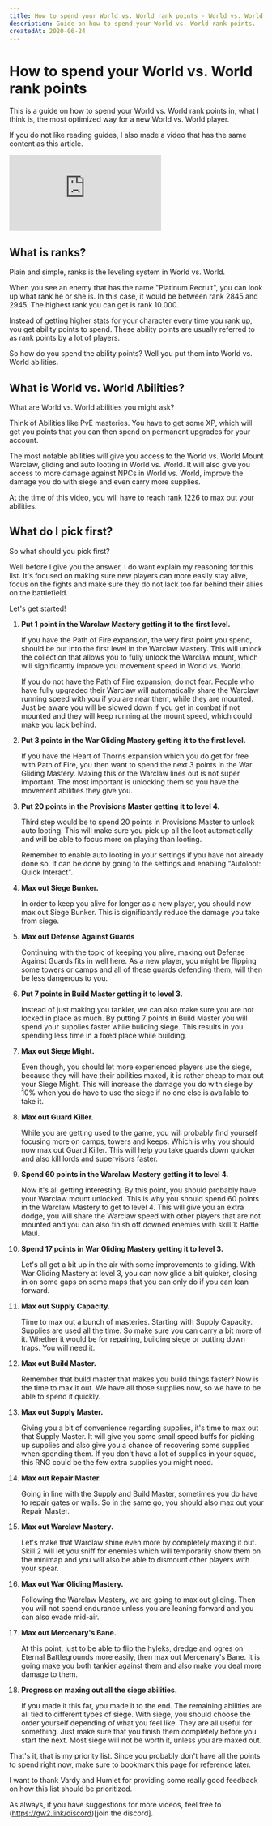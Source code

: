 ```yaml
---
title: How to spend your World vs. World rank points - World vs. World Basics - Guild Wars 2 Guide
description: Guide on how to spend your World vs. World rank points.
createdAt: 2020-06-24
---
```


# How to spend your World vs. World rank points

This is a guide on how to spend your World vs. World rank points in, what I think is, the most optimized way for a new World vs. World player.

If you do not like reading guides, I also made a video that has the same content as this article.

<div class="aspect-ratio-16/9 relative my-8">
  <iframe class="absolute inset-0 w-100 h-100" src="https://www.youtube.com/embed/ZDT5xT66slk" frameborder="0" allow="accelerometer; autoplay; encrypted-media; gyroscope; picture-in-picture" allowfullscreen></iframe>
</div>

## What is ranks? 

Plain and simple, ranks is the leveling system in World vs. World. 

When you see an enemy that has the name "Platinum Recruit", you can look up what rank he or she is. In this case, it would be between rank 2845 and 2945. The highest rank you can get is rank 10.000.

Instead of getting higher stats for your character every time you rank up, you get ability points to spend. These ability points are usually referred to as rank points by a lot of players.

So how do you spend the ability points? Well you put them into World vs. World abilities.

## What is World vs. World Abilities?

What are World vs. World abilities you might ask?

Think of Abilities like PvE masteries. You have to get some XP, which will get you points that you can then spend on permanent upgrades for your account. 

The most notable abilities will give you access to the World vs. World Mount Warclaw, gliding and auto looting in World vs. World. It will also give you access to more damage against NPCs in World vs. World, improve the damage you do with siege and even carry more supplies.

At the time of this video, you will have to reach rank 1226 to max out your abilities.

## What do I pick first?

So what should you pick first?

Well before I give you the answer, I do want explain my reasoning for this list. It's focused on making sure new players can more easily stay alive, focus on the fights and make sure they do not lack too far behind their allies on the battlefield. 

Let's get started!

1. **Put 1 point in the Warclaw Mastery getting it to the first level.**

    If you have the Path of Fire expansion, the very first point you spend, should be put into the first level in the Warclaw Mastery. This will unlock the collection that allows you to fully unlock the Warclaw mount, which will significantly improve you movement speed in World vs. World.

    If you do not have the Path of Fire expansion, do not fear. People who have fully upgraded their Warclaw will automatically share the Warclaw running speed with you if you are near them, while they are mounted. Just be aware you will be slowed down if you get in combat if not mounted and they will keep running at the mount speed, which could make you lack behind.

2. **Put 3 points in the War Gliding Mastery getting it to the first level.**

    If you have the Heart of Thorns expansion which you do get for free with Path of Fire, you then want to spend the next 3 points in the War Gliding Mastery. Maxing this or the Warclaw lines out is not super important. The most important is unlocking them so you have the movement abilities they give you.

3. **Put 20 points in the Provisions Master getting it to level 4.**

    Third step would be to spend 20 points in Provisions Master to unlock auto looting. This will make sure you pick up all the loot automatically and will be able to focus more on playing than looting.

    Remember to enable auto looting in your settings if you have not already done so. It can be done by going to the settings and enabling "Autoloot: Quick Interact".

4. **Max out Siege Bunker.**

    In order to keep you alive for longer as a new player, you should now max out Siege Bunker. This is significantly reduce the damage you take from siege.

5. **Max out Defense Against Guards**

    Continuing with the topic of keeping you alive, maxing out Defense Against Guards fits in well here. As a new player, you might be flipping some towers or camps and all of these guards defending them, will then be less dangerous to you.

6. **Put 7 points in Build Master getting it to level 3.**

    Instead of just making you tankier, we can also make sure you are not locked in place as much. By putting 7 points in Build Master you will spend your supplies faster while building siege. This results in you spending less time in a fixed place while building.

7. **Max out Siege Might.**

    Even though, you should let more experienced players use the siege, because they will have their abilities maxed, it is rather cheap to max out your Siege Might. This will increase the damage you do with siege by 10% when you do have to use the siege if no one else is available to take it.

8. **Max out Guard Killer.**

    While you are getting used to the game, you will probably find yourself focusing more on camps, towers and keeps. Which is why you should now max out Guard Killer. This will help you take guards down quicker and also kill lords and supervisors faster.

9. **Spend 60 points in the Warclaw Mastery getting it to level 4.**

    Now it's all getting interesting. By this point, you should probably have your Warclaw mount unlocked. This is why you should spend 60 points in the Warclaw Mastery to get to level 4. This will give you an extra dodge, you will share the Warclaw speed with other players that are not mounted and you can also finish off downed enemies with skill 1: Battle Maul.

10. **Spend 17 points in War Gliding Mastery getting it to level 3.**

    Let's all get a bit up in the air with some improvements to gliding. With War Gliding Mastery at level 3, you can now glide a bit quicker, closing in on some gaps on some maps that you can only do if you can lean forward.

11. **Max out Supply Capacity.**

    Time to max out a bunch of masteries. Starting with Supply Capacity. Supplies are used all the time. So make sure you can carry a bit more of it. Whether it would be for repairing, building siege or putting down traps. You will need it.

12. **Max out Build Master.**

    Remember that build master that makes you build things faster? Now is the time to max it out. We have all those supplies now, so we have to be able to spend it quickly.

13. **Max out Supply Master.**

    Giving you a bit of convenience regarding supplies, it's time to max out that Supply Master. It will give you some small speed buffs for picking up supplies and also give you a chance of recovering some supplies when spending them. If you don't have a lot of supplies in your squad, this RNG could be the few extra supplies you might need.

14. **Max out Repair Master.**

    Going in line with the Supply and Build Master, sometimes you do have to repair gates or walls. So in the same go, you should also max out your Repair Master.

15. **Max out Warclaw Mastery.**

    Let's make that Warclaw shine even more by completely maxing it out. Skill 2 will let you sniff for enemies which will temporarily show them on the minimap and you will also be able to dismount other players with your spear.

16. **Max out War Gliding Mastery.**

    Following the Warclaw Mastery, we are going to max out gliding. Then you will not spend endurance unless you are leaning forward and you can also evade mid-air.

17. **Max out Mercenary's Bane.**

    At this point, just to be able to flip the hyleks, dredge and ogres on Eternal Battlegrounds more easily, then max out Mercenary's Bane. It is going make you both tankier against them and also make you deal more damage to them.

18. **Progress on maxing out all the siege abilities.**

    If you made it this far, you made it to the end. The remaining abilities are all tied to different types of siege. With siege, you should choose the order yourself depending of what you feel like. They are all useful for something. Just make sure that you finish them completely before you start the next. Most siege will not be worth it, unless you are maxed out.

That's it, that is my priority list. Since you probably don't have all the points to spend right now, make sure to bookmark this page for reference later.

I want to thank Vardy and Humlet for providing some really good feedback on how this list should be prioritized.

As always, if you have suggestions for more videos, feel free to (https://gw2.link/discord)[join the discord].